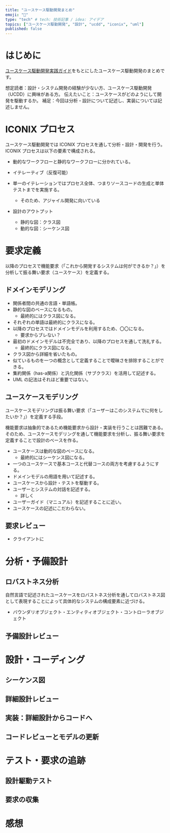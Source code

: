 ```yaml
---
title: "ユースケース駆動開発まとめ"
emoji: "🌊"
type: "tech" # tech: 技術記事 / idea: アイデア
topics: ["ユースケース駆動開発", "設計", "ucdd", "iconix", "uml"]
published: false
---
```


# はじめに

[ユースケース駆動開発実践ガイド](https://www.shoeisha.co.jp/book/detail/9784798114453)をもとにしたユースケース駆動開発のまとめです。

想定読者：設計・システム開発の経験が少ない方、ユースケース駆動開発（UCDD）に興味がある方。
伝えたいこと：ユースケースがどのようにして開発を駆動するか。
補足：今回は分析・設計について記述し、実装については記述しません。

# ICONIX プロセス

ユースケース駆動開発では ICONIX プロセスを通して分析・設計・開発を行う。
ICONIX プロセスは以下の要素で構成される。

- 動的なワークフローと静的なワークフローに分かれている。
- イテレーティブ（反復可能）
- 単一のイテレーションではプロセス全体、つまりソースコードの生成と単体テストまでを実施する。
  - そのため、アジャイル開発に向いている

- 設計のアウトプット
  - 静的な図：クラス図
  - 動的な図：シーケンス図

# 要求定義

以降のプロセスで機能要求（「これから開発するシステムは何ができるか？」）を分析して振る舞い要求（ユースケース）を定義する。

## ドメインモデリング

- 関係者間の共通の言語・単語帳。
- 静的な図のベースになるもの。
  - 最終的にはクラス図になる。
- それぞれの単語は最終的にクラスになる。
- 以降のプロセスではドメインモデルを利用するため、〇〇になる。
  - 要求からブレない？
- 最初のドメインモデルは不完全であり、以降のプロセスを通して洗礼する。
  - 最終的にクラス図になる。
- クラス図から詳細を省いたもの。
- 似ているものを一つの概念として定義することで曖昧さを排除することができる。
- 集約関係（has-a関係）と汎化関係（サブクラス）を活用して記述する。
- UML の記法はそれほど重要ではない。

## ユースケースモデリング

ユースケースモデリングは振る舞い要求（「ユーザーはこのシステムでに何をしたいか？」）を定義する手段。

機能要求は抽象的であるため機能要求から設計・実装を行うことは困難である。
そのため、ユースケースモデリングを通して機能要求を分析し、振る舞い要求を定義することで設計のベースを作る。

- ユースケースは動的な図のベースになる。
  - 最終的にはシーケンス図になる。
- 一つのユースケースで基本コースと代替コースの両方を考慮するようにする。
- ドメインモデルの用語を用いて記述する。
- ユースケースから設計・テストを駆動する。
- ユーザーとシステムの対話を記述する。
  - 詳しく
- ユーザーガイド（マニュアル）を記述することに近い。
- ユースケースの記述にこだわらない。

## 要求レビュー

- クライアントに

# 分析・予備設計



## ロバストネス分析


自然言語で記述されたユースケースをロバストネス分析を通してロバストネス図として表現することによって具体的なシステムの構成要素に近づける。

- バウンダリオブジェクト・エンティティオブジェクト・コントローラオブジェクト

## 予備設計レビュー



# 設計・コーディング



## シーケンス図



## 詳細設計レビュー



## 実装：詳細設計からコードへ



## コードレビューとモデルの更新



# テスト・要求の追跡



## 設計駆動テスト



## 要求の収集



# 感想

